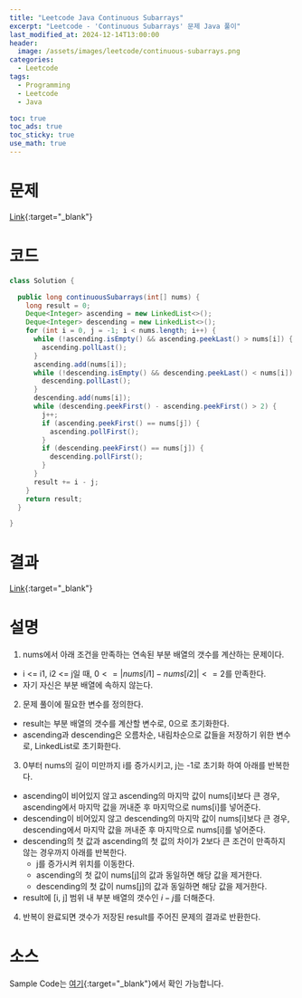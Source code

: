 ```yaml
---
title: "Leetcode Java Continuous Subarrays"
excerpt: "Leetcode - 'Continuous Subarrays' 문제 Java 풀이"
last_modified_at: 2024-12-14T13:00:00
header:
  image: /assets/images/leetcode/continuous-subarrays.png
categories:
  - Leetcode
tags:
  - Programming
  - Leetcode
  - Java

toc: true
toc_ads: true
toc_sticky: true
use_math: true
---
```

# 문제
[Link](https://leetcode.com/problems/continuous-subarrays/){:target="_blank"}

# 코드
```java
class Solution {

  public long continuousSubarrays(int[] nums) {
    long result = 0;
    Deque<Integer> ascending = new LinkedList<>();
    Deque<Integer> descending = new LinkedList<>();
    for (int i = 0, j = -1; i < nums.length; i++) {
      while (!ascending.isEmpty() && ascending.peekLast() > nums[i]) {
        ascending.pollLast();
      }
      ascending.add(nums[i]);
      while (!descending.isEmpty() && descending.peekLast() < nums[i]) {
        descending.pollLast();
      }
      descending.add(nums[i]);
      while (descending.peekFirst() - ascending.peekFirst() > 2) {
        j++;
        if (ascending.peekFirst() == nums[j]) {
          ascending.pollFirst();
        }
        if (descending.peekFirst() == nums[j]) {
          descending.pollFirst();
        }
      }
      result += i - j;
    }
    return result;
  }

}
```

# 결과
[Link](https://leetcode.com/problems/continuous-subarrays/submissions/1478324244/){:target="_blank"}

# 설명
1. nums에서 아래 조건을 만족하는 연속된 부분 배열의 갯수를 계산하는 문제이다.
- i <= i1, i2 <= j일 때, $0 <= |nums[i1] - nums[i2]| <= 2$를 만족한다.
- 자기 자신은 부분 배열에 속하지 않는다.

2. 문제 풀이에 필요한 변수를 정의한다.
- result는 부분 배열의 갯수를 계산할 변수로, 0으로 초기화한다.
- ascending과 descending은 오름차순, 내림차순으로 값들을 저장하기 위한 변수로, LinkedList로 초기화한다.

3. 0부터 nums의 길이 미만까지 i를 증가시키고, j는 -1로 초기화 하여 아래를 반복한다.
- ascending이 비어있지 않고 ascending의 마지막 값이 nums[i]보다 큰 경우, ascending에서 마지막 값을 꺼내준 후 마지막으로 nums[i]를 넣어준다.
- descending이 비어있지 않고 descending의 마지막 값이 nums[i]보다 큰 경우, descending에서 마지막 값을 꺼내준 후 마지막으로 nums[i]를 넣어준다.
- descending의 첫 값과 ascending의 첫 값의 차이가 2보다 큰 조건이 만족하지 않는 경우까지 아래를 반복한다.
  - j를 증가시켜 위치를 이동한다.
  - ascending의 첫 값이 nums[j]의 값과 동일하면 해당 값을 제거한다.
  - descending의 첫 값이 nums[j]의 값과 동일하면 해당 값을 제거한다.
- result에 [i, j] 범위 내 부분 배열의 갯수인 $i - j$를 더해준다.

4. 반복이 완료되면 갯수가 저장된 result를 주어진 문제의 결과로 반환한다.

# 소스
Sample Code는 [여기](https://github.com/GracefulSoul/leetcode/blob/master/src/main/java/gracefulsoul/problems/ContinuousSubarrays.java){:target="_blank"}에서 확인 가능합니다.